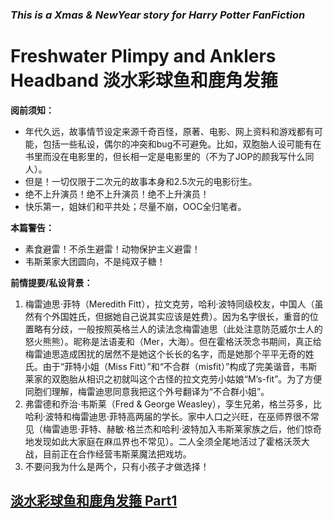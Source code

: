### *This is a Xmas &amp; NewYear story for Harry Potter FanFiction*

# Freshwater Plimpy and Anklers Headband 淡水彩球鱼和鹿角发箍

**阅前须知：**

- 年代久远，故事情节设定来源千奇百怪，原著、电影、网上资料和游戏都有可能，包括一些私设，偶尔的冲突和bug不可避免。比如，双胞胎人设可能有在书里而没在电影里的，但长相一定是电影里的（不为了JOP的颜我写什么同人）。
- 但是！一切仅限于二次元的故事本身和2.5次元的电影衍生。
- 绝不上升演员！绝不上升演员！绝不上升演员！
- 快乐第一，姐妹们和平共处；尽量不崩，OOC全归笔者。

**本篇警告：**

- 素食避雷！不杀生避雷！动物保护主义避雷！
- 韦斯莱家大团圆向，不是纯双子糖！

**前情提要/私设背景：**

1. 梅雷迪思·菲特（Meredith Fitt），拉文克劳，哈利·波特同级校友，中国人（虽然有个外国姓氏，但据她自己说其实应该是姓费）。因为名字很长，重音的位置略有分歧，一般按照英格兰人的读法念梅雷迪思（此处注意防范威尔士人的怒火熊熊）。昵称是法语麦和（Mer，大海）。但在霍格沃茨念书期间，真正给梅雷迪思造成困扰的居然不是她这个长长的名字，而是她那个平平无奇的姓氏。由于“菲特小姐（Miss Fitt）”和“不合群（misfit）”构成了完美谐音，韦斯莱家的双胞胎从相识之初就叫这个古怪的拉文克劳小姑娘“M’s-fit”。为了方便同胞们理解，梅雷迪思同意我把这个外号翻译为“不合群小姐”。
2. 弗雷德和乔治·韦斯莱（Fred & George Weasley），孪生兄弟，格兰芬多，比哈利·波特和梅雷迪思·菲特高两届的学长。家中人口之兴旺，在巫师界很不常见（梅雷迪思·菲特、赫敏·格兰杰和哈利·波特加入韦斯莱家族之后，他们惊奇地发现如此大家庭在麻瓜界也不常见）。二人全须全尾地活过了霍格沃茨大战，目前正在合作经营韦斯莱魔法把戏坊。
3. 不要问我为什么是两个，只有小孩子才做选择！


## **[淡水彩球鱼和鹿角发箍 Part1](Part1.md)**

